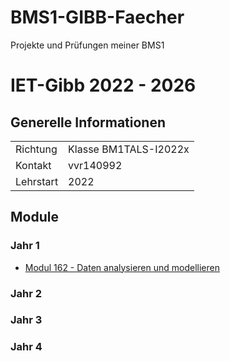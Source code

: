 # BMS1-GIBB-Faecher
Projekte und Prüfungen meiner BMS1

# IET-Gibb 2022 - 2026
## Generelle Informationen

|   |  |
|---|---|
| Richtung | Klasse BM1TALS-I2022x |
| Kontakt | vvr140992 |
| Lehrstart | 2022|

## Module

### Jahr 1
- [Modul 162 - Daten analysieren und modellieren](Modul_162)

### Jahr 2

### Jahr 3

### Jahr 4
